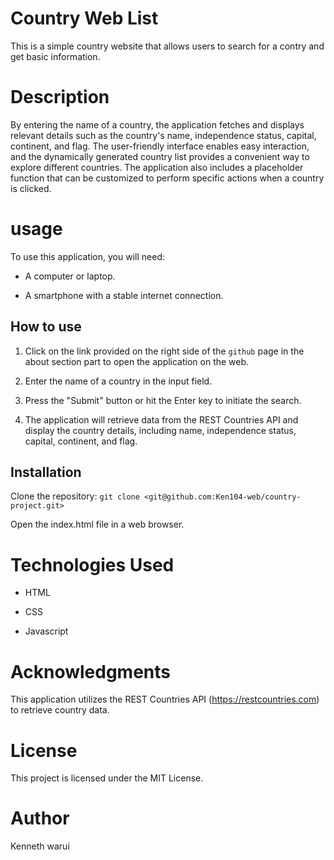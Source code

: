 # Country Web List

This is a simple country website that allows users to search for a contry and get basic information.

# Description

 By entering the name of a country, the application fetches and displays relevant details such as the country's name, independence status, capital, continent, and flag. The user-friendly interface enables easy interaction, and the dynamically generated country list provides a convenient way to explore different countries. The application also includes a placeholder function that can be customized to perform specific actions when a country is clicked.

# usage 

To use this application, you will need:

- A computer or laptop.

- A smartphone with a stable internet connection.

## How to use

1. Click on the link provided on the right side of the `github` page in the about section part to open the application on the web.

2. Enter the name of a country in the input field.

3. Press the "Submit" button or hit the Enter key to initiate the search.

4. The application will retrieve data from the REST Countries API and display the country details, including name, independence status, capital, continent, and flag.

## Installation

Clone the repository: `git clone <git@github.com:Ken104-web/country-project.git>`

Open the index.html file in a web browser.

# Technologies Used

- HTML

- CSS

- Javascript

# Acknowledgments

This application utilizes the REST Countries API (https://restcountries.com) to retrieve country data.

# License

This project is licensed under the MIT License.

# Author

Kenneth warui